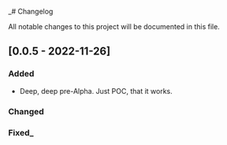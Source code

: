 _# Changelog

All notable changes to this project will be documented in this file.

## [0.0.5 - 2022-11-26]

### Added

- Deep, deep pre-Alpha. Just POC, that it works.

### Changed

### Fixed_
